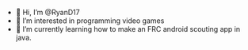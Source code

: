- 👋 Hi, I’m @RyanD17
- 👀 I’m interested in programming video games
- 🌱 I’m currently learning how to make an FRC android scouting app in java.

<!---
RyanD17/RyanD17 is a ✨ special ✨ repository because its `README.md` (this file) appears on your GitHub profile.
You can click the Preview link to take a look at your changes.
--->
